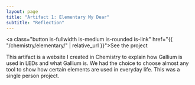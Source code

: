 ```yaml
---
layout: page
title: "Artifact 1: Elementary My Dear"
subtitle: "Reflection"
---
```

<a class="button is-fullwidth is-medium is-rounded is-link" href="{{ "/chemistry/elementary/" | relative_url }}">See the project</a>

This artifact is a website I created in Chemistry to explain how Gallium is used in LEDs and what Gallium is. We had the choice to choose almost any tool to show how certain elements are used in everyday life. This was a single person project.


